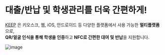 # 대출/반납 및 학생관리를 더욱 간편하게!

[KEEP]() 은 키오스크, 웹, iOS, 안드로이드 등 다양한 플랫폼에서 사용 가능한 **멀티플랫폼**으로,  
**QR/얼굴 인식을 통해 학생을 인증**하고 **NFC로 간편한 대여 및 반납**을 지원합니다.

![image](https://github.com/user-attachments/assets/efcb6fba-d5e5-4954-8c2f-1bea79146e76)

